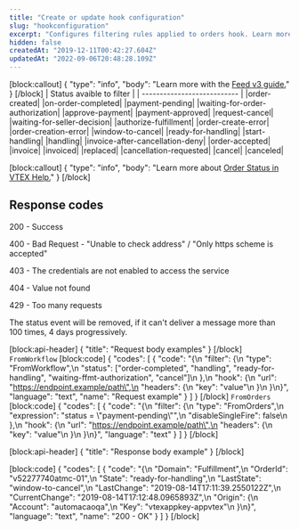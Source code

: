```yaml
---
title: "Create or update hook configuration"
slug: "hookconfiguration"
excerpt: "Configures filtering rules applied to orders hook. Learn more with the [orders hook guide](https://developers.vtex.com/vtex-rest-api/docs/orders-feed#hook).\n\r\n\rThere are two types of filtering that can be used: \n\r\n\r - `FromWorkflow`: filters orders by status.\n\r\n\r - `FromOrders`: uses JSONata expressions to filter orders according to any property in the orders JSON document.\n\r\n\r This enables stores to filter delivered orders and orders in which products have been added or removed, for example.\n\r\n\rTo learn more, access the [JSONata documentation](https://docs.jsonata.org/overview.html) and test filtering JSONata expressions with our [expressions API](https://developers.vtex.com/vtex-rest-api/reference/feed-v3#testjsonataexpression)."
hidden: false
createdAt: "2019-12-11T00:42:27.604Z"
updatedAt: "2022-09-06T20:48:28.109Z"
---
```

[block:callout]
{
  "type": "info",
  "body": "Learn more with the [Feed v3 guide.](https://developers.vtex.com/vtex-rest-api/docs/feed-v3-1)"
}
[/block]
| Status avaible to filter    |
| --------------------------- |
|order-created|
|on-order-completed|
|payment-pending| 
|waiting-for-order-authorization|
|approve-payment|
|payment-approved|
|request-cancel|
|waiting-for-seller-decision|
|authorize-fulfillment|
|order-create-error|
|order-creation-error|
|window-to-cancel|
|ready-for-handling|
|start-handling|
|handling|
|invoice-after-cancellation-deny|
|order-accepted|
|invoice|
|invoiced|
|replaced|
|cancellation-requested|
|cancel|
|canceled|

[block:callout]
{
  "type": "info",
  "body": "Learn more about [Order Status in VTEX Help.](https://help.vtex.com/en/faq/from-to-for-order-status)"
}
[/block]





## Response codes


200 - Success

400 - Bad Request  - "Unable to check address" / "Only https scheme is accepted"

403 - The credentials are not enabled to access the service

404 - Value not found 

429 - Too many requests

The status event will be removed, if it can't deliver a message more than 100 times, 4 days progressively.



[block:api-header]
{
  "title": "Request body examples"
}
[/block]
`FromWorkflow`
[block:code]
{
  "codes": [
    {
      "code": "{\n    \"filter\": {\n        \"type\": \"FromWorkflow\",\n        \"status\": [\"order-completed\", \"handling\", \"ready-for-handling\", \"waiting-ffmt-authorization\", \"cancel\"]\n    },\n    \"hook\": {\n        \"url\": \"https://endpoint.example/path\",\n        \"headers\": {\n            \"key\": \"value\"\n        }\n    }\n}",
      "language": "text",
      "name": "Request example"
    }
  ]
}
[/block]
`FromOrders`
[block:code]
{
  "codes": [
    {
      "code": "{\n    \"filter\": {\n        \"type\": \"FromOrders\",\n        \"expression\": \"status = \\\"payment-pending\\\"\",\n        \"disableSingleFire\": false\n    },\n    \"hook\": {\n        \"url\": \"https://endpoint.example/path\",\n        \"headers\": {\n            \"key\": \"value\"\n        }\n    }\n}",
      "language": "text"
    }
  ]
}
[/block]

[block:api-header]
{
  "title": "Response body example"
}
[/block]

[block:code]
{
  "codes": [
    {
      "code": "{\n  \"Domain\": \"Fulfillment\",\n  \"OrderId\": \"v52277740atmc-01\",\n  \"State\": \"ready-for-handling\",\n  \"LastState\": \"window-to-cancel\",\n  \"LastChange\": \"2019-08-14T17:11:39.2550122Z\",\n  \"CurrentChange\": \"2019-08-14T17:12:48.0965893Z\",\n  \"Origin\": {\n    \"Account\": \"automacaoqa\",\n    \"Key\": \"vtexappkey-appvtex\"\n  }\n}",
      "language": "text",
      "name": "200 - OK"
    }
  ]
}
[/block]